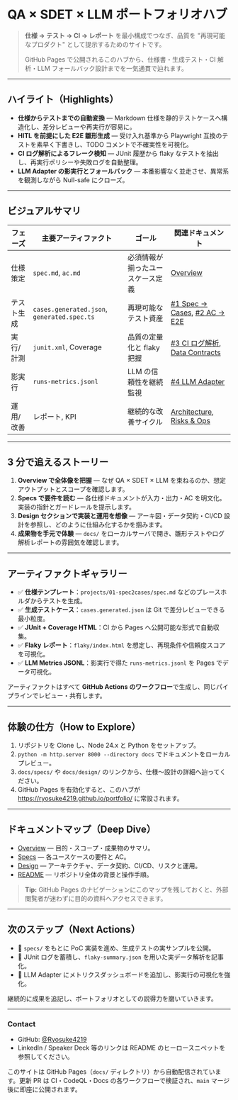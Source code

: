 # QA × SDET × LLM ポートフォリオハブ

> **仕様 → テスト → CI → レポート** を最小構成でつなぎ、品質を "再現可能なプロダクト" として提示するためのサイトです。
>
> GitHub Pages で公開されるこのハブから、仕様書・生成テスト・CI 解析・LLM フォールバック設計までを一気通貫で辿れます。

---

## ハイライト（Highlights）

- **仕様からテストまでの自動変換** — Markdown 仕様を静的テストケースへ構造化し、差分レビューや再実行が容易に。
- **HITL を前提にした E2E 雛形生成** — 受け入れ基準から Playwright 互換のテストを素早く下書きし、TODO コメントで不確実性を可視化。
- **CI ログ解析によるフレーク検知** — JUnit 履歴から flaky なテストを抽出し、再実行ポリシーや失敗ログを自動整理。
- **LLM Adapter の影実行とフォールバック** — 本番影響なく並走させ、異常系を観測しながら Null-safe にクローズ。

---

## ビジュアルサマリ

| フェーズ | 主要アーティファクト | ゴール | 関連ドキュメント |
| --- | --- | --- | --- |
| 仕様策定 | `spec.md`, `ac.md` | 必須情報が揃ったユースケース定義 | [Overview](overview.md) |
| テスト生成 | `cases.generated.json`, `generated.spec.ts` | 再現可能なテスト資産 | [#1 Spec → Cases](specs/01-spec2cases.md), [#2 AC → E2E](specs/02-ac-to-e2e.md) |
| 実行/計測 | `junit.xml`, Coverage | 品質の定量化と flaky 把握 | [#3 CI ログ解析](specs/03-ci-flaky.md), [Data Contracts](design/data-contracts.md) |
| 影実行 | `runs-metrics.jsonl` | LLM の信頼性を継続監視 | [#4 LLM Adapter](specs/04-llm-adapter-shadow.md) |
| 運用/改善 | レポート, KPI | 継続的な改善サイクル | [Architecture](design/architecture.md), [Risks & Ops](design/risks-and-ops.md) |

---

## 3 分で追えるストーリー

1. **Overview で全体像を把握** — なぜ QA × SDET × LLM を束ねるのか、想定アウトプットとスコープを確認します。
2. **Specs で要件を読む** — 各仕様ドキュメントが入力・出力・AC を明文化。実装の指針とガードレールを提示します。
3. **Design セクションで実装と運用を想像** — アーキ図・データ契約・CI/CD 設計を参照し、どのように仕組み化するかを掴みます。
4. **成果物を手元で体験** — `docs/` をローカルサーバで開き、雛形テストやログ解析レポートの雰囲気を確認します。

---

## アーティファクトギャラリー

- ✅ **仕様テンプレート**：`projects/01-spec2cases/spec.md` などのプレースホルダからテストを生成。
- ✅ **生成テストケース**：`cases.generated.json` は Git で差分レビューできる最小粒度。
- ✅ **JUnit + Coverage HTML**：CI から Pages へ公開可能な形式で自動収集。
- ✅ **Flaky レポート**：`flaky/index.html` を想定し、再現条件や信頼度スコアを可視化。
- ✅ **LLM Metrics JSONL**：影実行で得た `runs-metrics.jsonl` を Pages でデータ可視化。

アーティファクトはすべて **GitHub Actions のワークフロー**で生成し、同じパイプラインでレビュー・共有します。

---

## 体験の仕方（How to Explore）

1. リポジトリを Clone し、Node 24.x と Python をセットアップ。
2. `python -m http.server 8000 --directory docs` でドキュメントをローカルプレビュー。
3. `docs/specs/` や `docs/design/` のリンクから、仕様〜設計の詳細へ辿ってください。
4. GitHub Pages を有効化すると、このハブが https://ryosuke4219.github.io/portfolio/ に常設されます。

---

## ドキュメントマップ（Deep Dive）

- [Overview](overview.md) — 目的・スコープ・成果物のサマリ。
- [Specs](specs/01-spec2cases.md) — 各ユースケースの要件と AC。
- [Design](design/architecture.md) — アーキテクチャ、データ契約、CI/CD、リスクと運用。
- [README](../README.md) — リポジトリ全体の背景と操作手順。

> **Tip:** GitHub Pages のナビゲーションにこのマップを残しておくと、外部閲覧者が迷わずに目的の資料へアクセスできます。

---

## 次のステップ（Next Actions）

- 📌 `specs/` をもとに PoC 実装を進め、生成テストの実サンプルを公開。
- 📌 JUnit ログを蓄積し、`flaky-summary.json` を用いた実データ解析を記事化。
- 📌 LLM Adapter にメトリクスダッシュボードを追加し、影実行の可視化を強化。

継続的に成果を追記し、ポートフォリオとしての説得力を磨いていきます。

---

### Contact

- GitHub: [@Ryosuke4219](https://github.com/Ryosuke4219)
- LinkedIn / Speaker Deck 等のリンクは README のヒーロースニペットを参照してください。

このサイトは GitHub Pages（`docs/` ディレクトリ）から自動配信されています。更新 PR は CI・CodeQL・Docs の各ワークフローで検証され、`main` マージ後に即座に公開されます。
